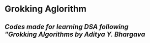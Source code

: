 # Grokking Aglorithm
## _Codes made for learning DSA following "Grokking Algorithms by Aditya Y. Bhargava_
